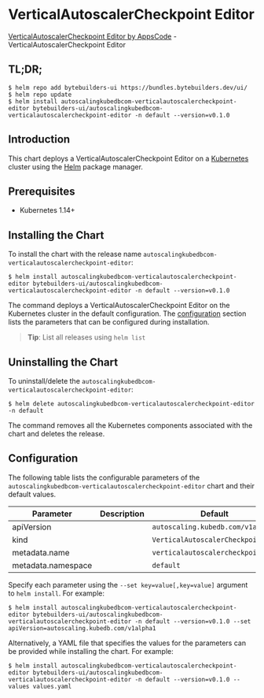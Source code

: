 # VerticalAutoscalerCheckpoint Editor

[VerticalAutoscalerCheckpoint Editor by AppsCode](https://byte.builders) - VerticalAutoscalerCheckpoint Editor

## TL;DR;

```console
$ helm repo add bytebuilders-ui https://bundles.bytebuilders.dev/ui/
$ helm repo update
$ helm install autoscalingkubedbcom-verticalautoscalercheckpoint-editor bytebuilders-ui/autoscalingkubedbcom-verticalautoscalercheckpoint-editor -n default --version=v0.1.0
```

## Introduction

This chart deploys a VerticalAutoscalerCheckpoint Editor on a [Kubernetes](http://kubernetes.io) cluster using the [Helm](https://helm.sh) package manager.

## Prerequisites

- Kubernetes 1.14+

## Installing the Chart

To install the chart with the release name `autoscalingkubedbcom-verticalautoscalercheckpoint-editor`:

```console
$ helm install autoscalingkubedbcom-verticalautoscalercheckpoint-editor bytebuilders-ui/autoscalingkubedbcom-verticalautoscalercheckpoint-editor -n default --version=v0.1.0
```

The command deploys a VerticalAutoscalerCheckpoint Editor on the Kubernetes cluster in the default configuration. The [configuration](#configuration) section lists the parameters that can be configured during installation.

> **Tip**: List all releases using `helm list`

## Uninstalling the Chart

To uninstall/delete the `autoscalingkubedbcom-verticalautoscalercheckpoint-editor`:

```console
$ helm delete autoscalingkubedbcom-verticalautoscalercheckpoint-editor -n default
```

The command removes all the Kubernetes components associated with the chart and deletes the release.

## Configuration

The following table lists the configurable parameters of the `autoscalingkubedbcom-verticalautoscalercheckpoint-editor` chart and their default values.

|     Parameter      | Description |              Default              |
|--------------------|-------------|-----------------------------------|
| apiVersion         |             | `autoscaling.kubedb.com/v1alpha1` |
| kind               |             | `VerticalAutoscalerCheckpoint`    |
| metadata.name      |             | `verticalautoscalercheckpoint`    |
| metadata.namespace |             | `default`                         |


Specify each parameter using the `--set key=value[,key=value]` argument to `helm install`. For example:

```console
$ helm install autoscalingkubedbcom-verticalautoscalercheckpoint-editor bytebuilders-ui/autoscalingkubedbcom-verticalautoscalercheckpoint-editor -n default --version=v0.1.0 --set apiVersion=autoscaling.kubedb.com/v1alpha1
```

Alternatively, a YAML file that specifies the values for the parameters can be provided while
installing the chart. For example:

```console
$ helm install autoscalingkubedbcom-verticalautoscalercheckpoint-editor bytebuilders-ui/autoscalingkubedbcom-verticalautoscalercheckpoint-editor -n default --version=v0.1.0 --values values.yaml
```

